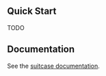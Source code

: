 
## Quick Start

TODO

## Documentation

See the [suitcase documentation](https://nsls-ii.github.io/suitcase).
